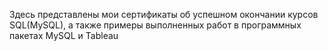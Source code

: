 Здесь представлены мои сертификаты об успешном окончании курсов SQL(MySQL),
а также примеры выполненных работ в программных пакетах MySQL и Tableau
